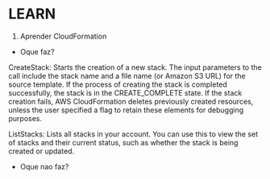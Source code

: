 # LEARN

1. Aprender CloudFormation 

 - Oque faz?

 CreateStack: Starts the creation of a new stack. The input parameters to the call include the stack name and a file name (or Amazon S3 URL) for the source template. If the process of creating the stack is completed successfully, the stack is in the CREATE_COMPLETE state. If the stack creation fails, AWS CloudFormation deletes previously created resources, unless the user specified a flag to retain these elements for debugging purposes.
 
 ListStacks: Lists all stacks in your account. You can use this to view the set of stacks and their current status, such as whether the stack is being created or updated.
 
 - Oque nao faz?

